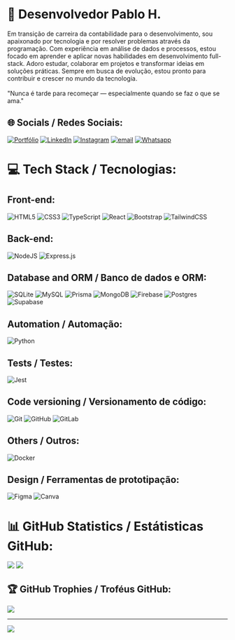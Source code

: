 # 💫 Desenvolvedor Pablo H.
  Em transição de carreira da contabilidade para o desenvolvimento, sou apaixonado por tecnologia e por resolver problemas através da programação. Com experiência em análise de dados e processos, estou focado em aprender e aplicar novas habilidades em desenvolvimento full-stack. Adoro estudar, colaborar em projetos e transformar ideias em soluções práticas. Sempre em busca de evolução, estou pronto para contribuir e crescer no mundo da tecnologia.<br><br>"Nunca é tarde para recomeçar — especialmente quando se faz o que se ama."


## 🌐 Socials / Redes Sociais:
[![Portfólio](https://img.shields.io/badge/Portfolio-255E63?style=for-the-badge&logo=About.me&logoColor=white)](https://devpabloh.github.io/portfolio-dev-pabloh/)
[![LinkedIn](https://img.shields.io/badge/LinkedIn-0077B5?style=for-the-badge&logo=linkedin&logoColor=white)](https://www.linkedin.com/in/pablo-henrique-245709207/)
[![Instagram](https://img.shields.io/badge/Instagram-E4405F?style=for-the-badge&logo=instagram&logoColor=white)](https://www.instagram.com/devpabloh/)
[![email](https://img.shields.io/badge/Gmail-D14836?style=for-the-badge&logo=gmail&logoColor=white)](mailto:devpabloh@gmail.com)
[![Whatsapp](https://img.shields.io/badge/WhatsApp-25D366?style=for-the-badge&logo=whatsapp&logoColor=white)](https://wa.me/5581999523338)
<br/>
# 💻 Tech Stack / Tecnologias: <br/>


## Front-end:

![HTML5](https://img.shields.io/badge/html5-%23E34F26.svg?style=for-the-badge&logo=html5&logoColor=white)
![CSS3](https://img.shields.io/badge/css3-%231572B6.svg?style=for-the-badge&logo=css3&logoColor=white)
![TypeScript](https://img.shields.io/badge/typescript-%23007ACC.svg?style=for-the-badge&logo=typescript&logoColor=white)
![React](https://img.shields.io/badge/react-%2320232a.svg?style=for-the-badge&logo=react&logoColor=%2361DAFB)
![Bootstrap](https://img.shields.io/badge/bootstrap-%238511FA.svg?style=for-the-badge&logo=bootstrap&logoColor=white)
![TailwindCSS](https://img.shields.io/badge/tailwindcss-%2338B2AC.svg?style=for-the-badge&logo=tailwind-css&logoColor=white)

## Back-end:
![NodeJS](https://img.shields.io/badge/node.js-6DA55F?style=for-the-badge&logo=node.js&logoColor=white)
![Express.js](https://img.shields.io/badge/express.js-%23404d59.svg?style=for-the-badge&logo=express&logoColor=%2361DAFB)

## Database and ORM / Banco de dados e ORM:

![SQLite](https://img.shields.io/badge/sqlite-%2307405e.svg?style=for-the-badge&logo=sqlite&logoColor=white)
![MySQL](https://img.shields.io/badge/mysql-4479A1.svg?style=for-the-badge&logo=mysql&logoColor=white)
![Prisma](https://img.shields.io/badge/Prisma-3982CE?style=for-the-badge&logo=Prisma&logoColor=white)
![MongoDB](https://img.shields.io/badge/MongoDB-%234ea94b.svg?style=for-the-badge&logo=mongodb&logoColor=white)
![Firebase](https://img.shields.io/badge/firebase-a08021?style=for-the-badge&logo=firebase&logoColor=ffcd34)
![Postgres](https://img.shields.io/badge/postgres-%23316192.svg?style=for-the-badge&logo=postgresql&logoColor=white)
![Supabase](https://img.shields.io/badge/Supabase-3ECF8E?style=for-the-badge&logo=supabase&logoColor=white)

## Automation / Automação:

![Python](https://img.shields.io/badge/python-3670A0?style=for-the-badge&logo=python&logoColor=ffdd54)

## Tests / Testes:

![Jest](https://img.shields.io/badge/Jest-323330?style=for-the-badge&logo=Jest&logoColor=white)

## Code versioning / Versionamento de código:

![Git](https://img.shields.io/badge/git-%23F05033.svg?style=for-the-badge&logo=git&logoColor=white)
![GitHub](https://img.shields.io/badge/github-%23121011.svg?style=for-the-badge&logo=github&logoColor=white)
![GitLab](https://img.shields.io/badge/gitlab-%23181717.svg?style=for-the-badge&logo=gitlab&logoColor=white)

## Others / Outros:

![Docker](https://img.shields.io/badge/docker-%230db7ed.svg?style=for-the-badge&logo=docker&logoColor=white)

## Design / Ferramentas de prototipação:

![Figma](https://img.shields.io/badge/figma-%23F24E1E.svg?style=for-the-badge&logo=figma&logoColor=white)
![Canva](https://img.shields.io/badge/Canva-%2300C4CC.svg?style=for-the-badge&logo=Canva&logoColor=white) 
    
# 📊 GitHub Statistics / Estátisticas GitHub:

![](https://github-readme-streak-stats.herokuapp.com/?user=devpabloh&theme=shadow_blue&hide_border=false)
![](https://github-readme-stats.vercel.app/api/top-langs/?username=devpabloh&theme=shadow_blue&hide_border=false&include_all_commits=true&count_private=true&layout=compact)

## 🏆 GitHub Trophies / Troféus GitHub:

![](https://github-profile-trophy.vercel.app/?username=devpabloh&theme=shadow_blue&no-frame=false&no-bg=false&margin-w=4)

---
[![](https://visitcount.itsvg.in/api?id=devpabloh&icon=6&color=0)](https://visitcount.itsvg.in)

<!-- Proudly created with GPRM ( https://gprm.itsvg.in ) -->

